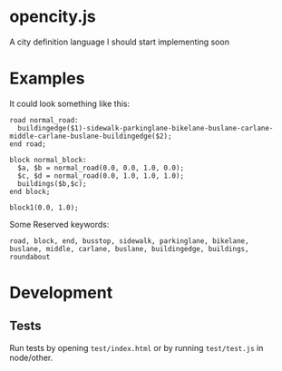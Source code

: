 # opencity.js
A city definition language I should start implementing soon

# Examples

It could look something like this:

    road normal_road: 
      buildingedge($1)-sidewalk-parkinglane-bikelane-buslane-carlane-middle-carlane-buslane-buildingedge($2);
    end road;
    
    block normal_block:
      $a, $b = normal_road(0.0, 0.0, 1.0, 0.0);
      $c, $d = normal_road(0.0, 1.0, 1.0, 1.0);
      buildings($b,$c);
    end block;
    
    block1(0.0, 1.0);
    
Some Reserved keywords:
 
    road, block, end, busstop, sidewalk, parkinglane, bikelane,
    buslane, middle, carlane, buslane, buildingedge, buildings,
    roundabout

# Development

## Tests

Run tests by opening `test/index.html` or by running `test/test.js` in node/other.